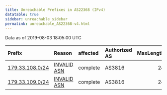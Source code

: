 ```yaml
---
title: Unreachable Prefixes in AS22368 (IPv4)
datatable: true
sidebar: unreachable_sidebar
permalink: unreachable_AS22368-v4.html
---
```


Data as of 2019-08-03 18:05:00 UTC


<div class="datatable-begin"></div>

| Prefix                                                   | Reason                                                                                                 | affected   | Authorized AS   |   MaxLength | Anchor                                         |   unreachable /24s |
|:---------------------------------------------------------|:-------------------------------------------------------------------------------------------------------|:-----------|:----------------|------------:|:-----------------------------------------------|-------------------:|
| [179.33.108.0/24](https://stat.ripe.net/179.33.108.0/24) | [INVALID ASN](https://rpki-validator.ripe.net/announcement-preview?asn=AS22368&prefix=179.33.108.0/24) | complete   | AS3816          |          24 | [LACNIC](unreachable_LACNIC_RPKI_Root-v4.html) |                  1 |
| [179.33.109.0/24](https://stat.ripe.net/179.33.109.0/24) | [INVALID ASN](https://rpki-validator.ripe.net/announcement-preview?asn=AS22368&prefix=179.33.109.0/24) | complete   | AS3816          |          24 | [LACNIC](unreachable_LACNIC_RPKI_Root-v4.html) |                  1 |

<div class="datatable-end"></div>